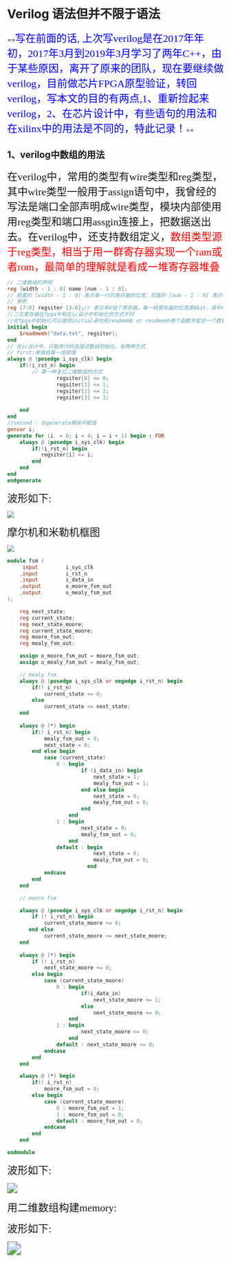 # Verilog 语法但并不限于语法

==<font  color = "blue" size = 5 face = "kaiti">写在前面的话, 上次写verilog是在2017年年初，2017年3月到2019年3月学习了两年C++，由于某些原因，离开了原来的团队，现在要继续做verilog，目前做芯片FPGA原型验证，转回verilog，写本文的目的有两点,1、重新捡起来verilog，2、在芯片设计中，有些语句的用法和在xilinx中的用法是不同的，特此记录！</font>==

## 1、verilog中数组的用法

<font size = 5 face = "kaiti">在verilog中，常用的类型有wire类型和reg类型，其中wire类型一般用于assign语句中，我曾经的写法是端口全部声明成wire类型，模块内部使用用reg类型和端口用assgin连接上，把数据送出去。在verilog中，还支持数组定义，<font size = 5 face = "kaiti" color = "red">数组类型源于reg类型，相当于用一群寄存器实现一个ram或者rom，最简单的理解就是看成一堆寄存器堆叠</font> </font>

```verilog
// 二维数组的声明
reg [width - 1 : 0] name [num - 1 : 0];
// 前面的 [width - 1 : 0] 表示每一行的寄存器的位宽，后面的 [num - 1 : 0] 表示有num个位宽为[width - 1 : 0]的寄存器
// 举例
reg [7:0] regsiter [3:0];// 表示有4组个寄存器，每一组寄存器的位宽是8bit，其中regsiter[0],regsiter[1],regsiter[2],regsiter[3]表示四组8bit位宽寄存器，而且他们是连续的
//二位寄存器在fpga中和在ic设计中初始化的方式不同
//在fpga中初始化可以使用initial语句和readmemb or readmemh两个函数并配合一个数据文件，具体用法如下
initial begin
    $readmemh("data.txt", regsiter);	
end
// 在ic设计中，只能用代码去描述数组初始化，有两种方式
// first:单独给每一组赋值
always @ (posedge i_sys_clk) begin
    if(!i_rst_n) begin 
        // 第一种复位二维数组的方式
                regsiter[0] <= 0; 
                regsiter[1] <= 1;
                regsiter[2] <= 2;
                regsiter[3] <= 3;
               
    end
end
//second : 在generate模块中赋值
genvar i;
generate for (i  = 0; i < 4; i = i + 1) begin : FOR
	always @ (posedge i_sys_clk) begin
		if(!i_rst_n) begin 
           regsiter[i] <= i; 
        end
    end
end
endgenerate
```

<font size = 5 face = "kaiti">波形如下:</font>

![](I:\Work\svn_path\verilog\image\1-数组复位只读波形.PNG)



<font size = 5 face = "kaiti">摩尔机和米勒机框图</font>

![](I:\Work\svn_path\verilog\image\摩尔机和米勒机原理框图.PNG)

```verilog
module fsm (
     input         i_sys_clk
    ,input         i_rst_n
    ,input         i_data_in
    ,output        o_moore_fsm_out
    ,output        o_mealy_fsm_out
);

    reg next_state;
    reg current_state;
    reg next_state_moore;
    reg current_state_moore;
    reg moore_fsm_out;
    reg mealy_fsm_out;

    assign o_moore_fsm_out = moore_fsm_out;
    assign o_mealy_fsm_out = mealy_fsm_out;

    // mealy fsm
    always @ (posedge i_sys_clk or negedge i_rst_n) begin
        if(! i_rst_n)
            current_state <= 0;
        else 
            current_state <= next_state;
    end
    
    always @ (*) begin
        if(! i_rst_n) begin
            mealy_fsm_out = 0;
            next_state = 0;
        end else begin
            case (current_state)
                0 : begin
                        if (i_data_in) begin
                            next_state = 1;
                            mealy_fsm_out = 1;
                        end else begin
                            next_state = 0;
                            mealy_fsm_out = 0;
                        end
                    end
                1 : begin
                        next_state = 0;
                        mealy_fsm_out = 0;
                    end
                default : begin
                            next_state = 0;
                            mealy_fsm_out = 0;
                          end
            endcase
        end
    end

    // moore fsm

    always @ (posedge i_sys_clk or negedge i_rst_n) begin
        if (! i_rst_n) begin
            current_state_moore <= 0;
       end else
            current_state_moore <= next_state_moore;
    end
    
    always @ (*) begin
        if (! i_rst_n) 
            next_state_moore <= 0;
        else begin
            case (current_state_moore)
                0 : begin
                        if(i_data_in) 
                            next_state_moore <= 1;
                        else 
                            next_state_moore <= 0;
                    end   
                1 : begin
                        next_state_moore <= 0;
                    end
                default : next_state_moore <= 0;
            endcase 
        end
    end

    always @ (*) begin
        if(! i_rst_n)
            moore_fsm_out = 0;
        else begin
            case (current_state_moore)
                0 : moore_fsm_out = 1;
                1 : moore_fsm_out = 0;
                default : moore_fsm_out = 0;
            endcase
        end
    end

endmodule 
```

<font size = 5 face = "kaiti">波形如下:</font>

<img src="I:\Work\svn_path\verilog\image\摩尔机和米勒机仿真图像.PNG" style="zoom:150%;" />

<font size = 5 face = "kaiti">用二维数组构建memory:</font>

<font size = 5 face = "kaiti">波形如下:</font>

<img src="I:\Work\svn_path\verilog\image\3_ram.PNG" style="zoom: 200%;" />































